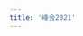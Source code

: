 ```yaml
---
title: '峰会2021'
---
```


<script setup lang="ts">
  import TheSummit from "@/views/summit/TheSummit2021.vue"
</script>

<TheSummit />
